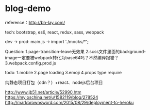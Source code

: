 # blog-demo
reference：http://bh-lay.com/

tech:
bootstrap, es6, react, redux, sass, webpack

dev -> prod:
main.js -> import './mocks/*';


Question:
1.page-transition-leave无效果
2.scss文件里面的background-image一定要被webpack转化为base64吗？不然编译报错？
3.webpack.config.prod.js

todo:
1.mobile
2.page loading
3.emoji
4.props type require


纯静态项目打包（cdn？）+react、nodejs后台项目


http://www.jb51.net/article/52990.htm
https://my.oschina.net/u/1582119/blog/278524
http://markbrownsword.com/2015/08/29/deployment-to-heroku